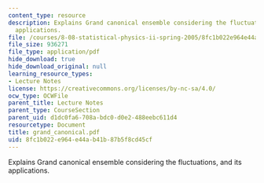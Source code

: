 ```yaml
---
content_type: resource
description: Explains Grand canonical ensemble considering the fluctuations, and its
  applications.
file: /courses/8-08-statistical-physics-ii-spring-2005/8fc1b022e964e44ab41b87b5f8cd45cf_grand_canonical.pdf
file_size: 936271
file_type: application/pdf
hide_download: true
hide_download_original: null
learning_resource_types:
- Lecture Notes
license: https://creativecommons.org/licenses/by-nc-sa/4.0/
ocw_type: OCWFile
parent_title: Lecture Notes
parent_type: CourseSection
parent_uid: d1dc0fa6-708a-bdc0-d0e2-488eebc611d4
resourcetype: Document
title: grand_canonical.pdf
uid: 8fc1b022-e964-e44a-b41b-87b5f8cd45cf
---
```

Explains Grand canonical ensemble considering the fluctuations, and its applications.